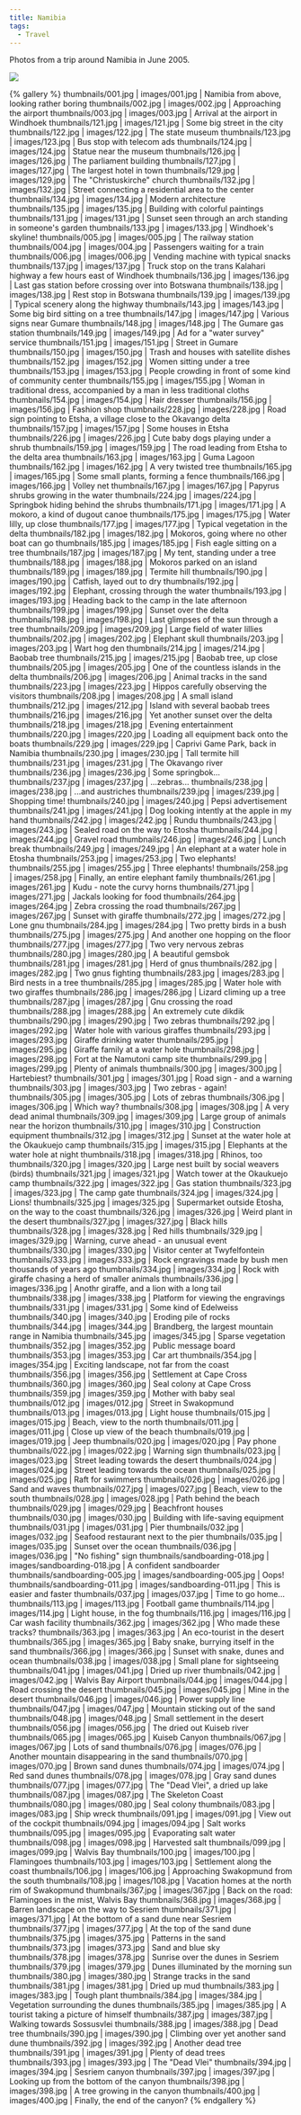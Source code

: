 ```yaml
---
title: Namibia
tags:
  - Travel
---
```


Photos from a trip around Namibia in June 2005.

![](map.png)

{% gallery %}
thumbnails/001.jpg | images/001.jpg | Namibia from above, looking rather boring
thumbnails/002.jpg | images/002.jpg | Approaching the airport
thumbnails/003.jpg | images/003.jpg | Arrival at the airport in Windhoek
thumbnails/121.jpg | images/121.jpg | Some big street in the city
thumbnails/122.jpg | images/122.jpg | The state museum
thumbnails/123.jpg | images/123.jpg | Bus stop with telecom ads
thumbnails/124.jpg | images/124.jpg | Statue near the museum
thumbnails/126.jpg | images/126.jpg | The parliament building
thumbnails/127.jpg | images/127.jpg | The largest hotel in town
thumbnails/129.jpg | images/129.jpg | The "Christuskirche" church
thumbnails/132.jpg | images/132.jpg | Street connecting a residential area to the center
thumbnails/134.jpg | images/134.jpg | Modern architecture
thumbnails/135.jpg | images/135.jpg | Building with colorful paintings
thumbnails/131.jpg | images/131.jpg | Sunset seen through an arch standing in someone's garden
thumbnails/133.jpg | images/133.jpg | Windhoek's skyline!
thumbnails/005.jpg | images/005.jpg | The railway station
thumbnails/004.jpg | images/004.jpg | Passengers waiting for a train
thumbnails/006.jpg | images/006.jpg | Vending machine with typical snacks
thumbnails/137.jpg | images/137.jpg | Truck stop on the trans Kalahari highway a few hours east of Windhoek
thumbnails/136.jpg | images/136.jpg | Last gas station before crossing over into Botswana
thumbnails/138.jpg | images/138.jpg | Rest stop in Botswana
thumbnails/139.jpg | images/139.jpg | Typical scenery along the highway
thumbnails/143.jpg | images/143.jpg | Some big bird sitting on a tree
thumbnails/147.jpg | images/147.jpg | Various signs near Gumare
thumbnails/148.jpg | images/148.jpg | The Gumare gas station
thumbnails/149.jpg | images/149.jpg | Ad for a "water survey" service
thumbnails/151.jpg | images/151.jpg | Street in Gumare
thumbnails/150.jpg | images/150.jpg | Trash and houses with satellite dishes
thumbnails/152.jpg | images/152.jpg | Women sitting under a tree
thumbnails/153.jpg | images/153.jpg | People crowding in front of some kind of community center
thumbnails/155.jpg | images/155.jpg | Woman in traditional dress, accompanied by a man in less traditional cloths thumbnails/154.jpg | images/154.jpg | Hair dresser
thumbnails/156.jpg | images/156.jpg | Fashion shop
thumbnails/228.jpg | images/228.jpg | Road sign pointing to Etsha, a village close to the Okavango delta
thumbnails/157.jpg | images/157.jpg | Some houses in Etsha
thumbnails/226.jpg | images/226.jpg | Cute baby dogs playing under a shrub
thumbnails/159.jpg | images/159.jpg | The road leading from Etsha to the delta area
thumbnails/163.jpg | images/163.jpg | Guma Lagoon
thumbnails/162.jpg | images/162.jpg | A very twisted tree
thumbnails/165.jpg | images/165.jpg | Some small plants, forming a fence
thumbnails/166.jpg | images/166.jpg | Volley net
thumbnails/167.jpg | images/167.jpg | Papyrus shrubs growing in the water
thumbnails/224.jpg | images/224.jpg | Springbok hiding behind the shrubs
thumbnails/171.jpg | images/171.jpg | A mokoro, a kind of dugout canoe
thumbnails/175.jpg | images/175.jpg | Water lilly, up close
thumbnails/177.jpg | images/177.jpg | Typical vegetation in the delta
thumbnails/182.jpg | images/182.jpg | Mokoros, going where no other boat can go
thumbnails/185.jpg | images/185.jpg | Fish eagle sitting on a tree
thumbnails/187.jpg | images/187.jpg | My tent, standing under a tree
thumbnails/188.jpg | images/188.jpg | Mokoros parked on an island
thumbnails/189.jpg | images/189.jpg | Termite hill
thumbnails/190.jpg | images/190.jpg | Catfish, layed out to dry
thumbnails/192.jpg | images/192.jpg | Elephant, crossing through the water
thumbnails/193.jpg | images/193.jpg | Heading back to the camp in the late afternoon
thumbnails/199.jpg | images/199.jpg | Sunset over the delta
thumbnails/198.jpg | images/198.jpg | Last glimpses of the sun through a tree
thumbnails/209.jpg | images/209.jpg | Large field of water lillies
thumbnails/202.jpg | images/202.jpg | Elephant skull
thumbnails/203.jpg | images/203.jpg | Wart hog den
thumbnails/214.jpg | images/214.jpg | Baobab tree
thumbnails/215.jpg | images/215.jpg | Baobab tree, up close
thumbnails/205.jpg | images/205.jpg | One of the countless islands in the delta
thumbnails/206.jpg | images/206.jpg | Animal tracks in the sand
thumbnails/223.jpg | images/223.jpg | Hippos carefully observing the visitors
thumbnails/208.jpg | images/208.jpg | A small island
thumbnails/212.jpg | images/212.jpg | Island with several baobab trees
thumbnails/216.jpg | images/216.jpg | Yet another sunset over the delta
thumbnails/218.jpg | images/218.jpg | Evening entertainment
thumbnails/220.jpg | images/220.jpg | Loading all equipment back onto the boats
thumbnails/229.jpg | images/229.jpg | Caprivi Game Park, back in Namibia
thumbnails/230.jpg | images/230.jpg | Tall termite hill
thumbnails/231.jpg | images/231.jpg | The Okavango river
thumbnails/236.jpg | images/236.jpg | Some springbok...
thumbnails/237.jpg | images/237.jpg | ...zebras...
thumbnails/238.jpg | images/238.jpg | ...and austriches
thumbnails/239.jpg | images/239.jpg | Shopping time!
thumbnails/240.jpg | images/240.jpg | Pepsi advertisement
thumbnails/241.jpg | images/241.jpg | Dog looking intently at the apple in my hand
thumbnails/242.jpg | images/242.jpg | Rundu
thumbnails/243.jpg | images/243.jpg | Sealed road on the way to Etosha
thumbnails/244.jpg | images/244.jpg | Gravel road
thumbnails/246.jpg | images/246.jpg | Lunch break
thumbnails/249.jpg | images/249.jpg | An elephant at a water hole in Etosha
thumbnails/253.jpg | images/253.jpg | Two elephants!
thumbnails/255.jpg | images/255.jpg | Three elephants!
thumbnails/258.jpg | images/258.jpg | Finally, an entire elephant family
thumbnails/261.jpg | images/261.jpg | Kudu - note the curvy horns
thumbnails/271.jpg | images/271.jpg | Jackals looking for food
thumbnails/264.jpg | images/264.jpg | Zebra crossing the road
thumbnails/267.jpg | images/267.jpg | Sunset with giraffe
thumbnails/272.jpg | images/272.jpg | Lone gnu
thumbnails/284.jpg | images/284.jpg | Two pretty birds in a bush
thumbnails/275.jpg | images/275.jpg | And another one hopping on the floor
thumbnails/277.jpg | images/277.jpg | Two very nervous zebras
thumbnails/280.jpg | images/280.jpg | A beautiful gemsbok
thumbnails/281.jpg | images/281.jpg | Herd of gnus
thumbnails/282.jpg | images/282.jpg | Two gnus fighting
thumbnails/283.jpg | images/283.jpg | Bird nests in a tree
thumbnails/285.jpg | images/285.jpg | Water hole with two giraffes
thumbnails/286.jpg | images/286.jpg | Lizard climing up a tree
thumbnails/287.jpg | images/287.jpg | Gnu crossing the road
thumbnails/288.jpg | images/288.jpg | An extremely cute dikdik
thumbnails/290.jpg | images/290.jpg | Two zebras
thumbnails/292.jpg | images/292.jpg | Water hole with various giraffes
thumbnails/293.jpg | images/293.jpg | Giraffe drinking water
thumbnails/295.jpg | images/295.jpg | Giraffe family at a water hole
thumbnails/298.jpg | images/298.jpg | Fort at the Namutoni camp site
thumbnails/299.jpg | images/299.jpg | Plenty of animals
thumbnails/300.jpg | images/300.jpg | Hartebiest?
thumbnails/301.jpg | images/301.jpg | Road sign - and a warning
thumbnails/303.jpg | images/303.jpg | Two zebras - again!
thumbnails/305.jpg | images/305.jpg | Lots of zebras
thumbnails/306.jpg | images/306.jpg | Which way?
thumbnails/308.jpg | images/308.jpg | A very dead animal
thumbnails/309.jpg | images/309.jpg | Large group of animals near the horizon
thumbnails/310.jpg | images/310.jpg | Construction equipment
thumbnails/312.jpg | images/312.jpg | Sunset at the water hole at the Okaukuejo camp
thumbnails/315.jpg | images/315.jpg | Elephants at the water hole at night
thumbnails/318.jpg | images/318.jpg | Rhinos, too
thumbnails/320.jpg | images/320.jpg | Large nest built by social weavers (birds)
thumbnails/321.jpg | images/321.jpg | Watch tower at the Okaukuejo camp
thumbnails/322.jpg | images/322.jpg | Gas station
thumbnails/323.jpg | images/323.jpg | The camp gate
thumbnails/324.jpg | images/324.jpg | Lions!
thumbnails/325.jpg | images/325.jpg | Supermarket outside Etosha, on the way to the coast
thumbnails/326.jpg | images/326.jpg | Weird plant in the desert
thumbnails/327.jpg | images/327.jpg | Black hills
thumbnails/328.jpg | images/328.jpg | Red hills
thumbnails/329.jpg | images/329.jpg | Warning, curve ahead - an unusual event
thumbnails/330.jpg | images/330.jpg | Visitor center at Twyfelfontein
thumbnails/333.jpg | images/333.jpg | Rock engravings made by bush men thousands of years ago
thumbnails/334.jpg | images/334.jpg | Rock with giraffe chasing a herd of smaller animals
thumbnails/336.jpg | images/336.jpg | Anothr giraffe, and a lion with a long tail
thumbnails/338.jpg | images/338.jpg | Platform for viewing the engravings
thumbnails/331.jpg | images/331.jpg | Some kind of Edelweiss
thumbnails/340.jpg | images/340.jpg | Eroding pile of rocks
thumbnails/344.jpg | images/344.jpg | Brandberg, the largest mountain range in Namibia
thumbnails/345.jpg | images/345.jpg | Sparse vegetation
thumbnails/352.jpg | images/352.jpg | Public message board
thumbnails/353.jpg | images/353.jpg | Car art
thumbnails/354.jpg | images/354.jpg | Exciting landscape, not far from the coast
thumbnails/356.jpg | images/356.jpg | Settlement at Cape Cross
thumbnails/360.jpg | images/360.jpg | Seal colony at Cape Cross
thumbnails/359.jpg | images/359.jpg | Mother with baby seal
thumbnails/012.jpg | images/012.jpg | Street in Swakopmund
thumbnails/013.jpg | images/013.jpg | Light house
thumbnails/015.jpg | images/015.jpg | Beach, view to the north
thumbnails/011.jpg | images/011.jpg | Close up view of the beach
thumbnails/019.jpg | images/019.jpg | Jeep
thumbnails/020.jpg | images/020.jpg | Pay phone
thumbnails/022.jpg | images/022.jpg | Warning sign
thumbnails/023.jpg | images/023.jpg | Street leading towards the desert
thumbnails/024.jpg | images/024.jpg | Street leading towards the ocean
thumbnails/025.jpg | images/025.jpg | Raft for swimmers
thumbnails/026.jpg | images/026.jpg | Sand and waves
thumbnails/027.jpg | images/027.jpg | Beach, view to the south
thumbnails/028.jpg | images/028.jpg | Path behind the beach
thumbnails/029.jpg | images/029.jpg | Beachfront houses
thumbnails/030.jpg | images/030.jpg | Building with life-saving equipment
thumbnails/031.jpg | images/031.jpg | Pier
thumbnails/032.jpg | images/032.jpg | Seafood restaurant next to the pier
thumbnails/035.jpg | images/035.jpg | Sunset over the ocean
thumbnails/036.jpg | images/036.jpg | "No fishing" sign
thumbnails/sandboarding-018.jpg | images/sandboarding-018.jpg | A confident sandboarder
thumbnails/sandboarding-005.jpg | images/sandboarding-005.jpg | Oops!
thumbnails/sandboarding-011.jpg | images/sandboarding-011.jpg | This is easier and faster
thumbnails/037.jpg | images/037.jpg | Time to go home...
thumbnails/113.jpg | images/113.jpg | Football game
thumbnails/114.jpg | images/114.jpg | Light house, in the fog
thumbnails/116.jpg | images/116.jpg | Car wash facility
thumbnails/362.jpg | images/362.jpg | Who made these tracks?
thumbnails/363.jpg | images/363.jpg | An eco-tourist in the desert
thumbnails/365.jpg | images/365.jpg | Baby snake, burrying itself in the sand
thumbnails/366.jpg | images/366.jpg | Sunset with snake, dunes and ocean
thumbnails/038.jpg | images/038.jpg | Small plane for sightseeing
thumbnails/041.jpg | images/041.jpg | Dried up river
thumbnails/042.jpg | images/042.jpg | Walvis Bay Airport
thumbnails/044.jpg | images/044.jpg | Road crossing the desert
thumbnails/045.jpg | images/045.jpg | Mine in the desert
thumbnails/046.jpg | images/046.jpg | Power supply line
thumbnails/047.jpg | images/047.jpg | Mountain sticking out of the sand
thumbnails/048.jpg | images/048.jpg | Small settlement in the desert
thumbnails/056.jpg | images/056.jpg | The dried out Kuiseb river
thumbnails/065.jpg | images/065.jpg | Kuiseb Canyon
thumbnails/067.jpg | images/067.jpg | Lots of sand
thumbnails/076.jpg | images/076.jpg | Another mountain disappearing in the sand
thumbnails/070.jpg | images/070.jpg | Brown sand dunes
thumbnails/074.jpg | images/074.jpg | Red sand dunes
thumbnails/078.jpg | images/078.jpg | Gray sand dunes
thumbnails/077.jpg | images/077.jpg | The "Dead Vlei", a dried up lake
thumbnails/087.jpg | images/087.jpg | The Skeleton Coast
thumbnails/080.jpg | images/080.jpg | Seal colony
thumbnails/083.jpg | images/083.jpg | Ship wreck
thumbnails/091.jpg | images/091.jpg | View out of the cockpit
thumbnails/094.jpg | images/094.jpg | Salt works
thumbnails/095.jpg | images/095.jpg | Evaporating salt water
thumbnails/098.jpg | images/098.jpg | Harvested salt
thumbnails/099.jpg | images/099.jpg | Walvis Bay
thumbnails/100.jpg | images/100.jpg | Flamingoes
thumbnails/103.jpg | images/103.jpg | Settlement along the coast
thumbnails/106.jpg | images/106.jpg | Approaching Swakopmund from the south
thumbnails/108.jpg | images/108.jpg | Vacation homes at the north rim of Swakopmund
thumbnails/367.jpg | images/367.jpg | Back on the road: Flamingoes in the mist, Walvis Bay
thumbnails/368.jpg | images/368.jpg | Barren landscape on the way to Sesriem
thumbnails/371.jpg | images/371.jpg | At the bottom of a sand dune near Sesriem
thumbnails/377.jpg | images/377.jpg | At the top of the sand dune
thumbnails/375.jpg | images/375.jpg | Patterns in the sand
thumbnails/373.jpg | images/373.jpg | Sand and blue sky
thumbnails/378.jpg | images/378.jpg | Sunrise over the dunes in Sesriem
thumbnails/379.jpg | images/379.jpg | Dunes illuminated by the morning sun
thumbnails/380.jpg | images/380.jpg | Strange tracks in the sand
thumbnails/381.jpg | images/381.jpg | Dried up mud
thumbnails/383.jpg | images/383.jpg | Tough plant
thumbnails/384.jpg | images/384.jpg | Vegetation surrounding the dunes
thumbnails/385.jpg | images/385.jpg | A tourist taking a picture of himself
thumbnails/387.jpg | images/387.jpg | Walking towards Sossusvlei
thumbnails/388.jpg | images/388.jpg | Dead tree
thumbnails/390.jpg | images/390.jpg | Climbing over yet another sand dune
thumbnails/392.jpg | images/392.jpg | Another dead tree
thumbnails/391.jpg | images/391.jpg | Plenty of dead trees
thumbnails/393.jpg | images/393.jpg | The "Dead Vlei"
thumbnails/394.jpg | images/394.jpg | Sesriem canyon
thumbnails/397.jpg | images/397.jpg | Looking up from the bottom of the canyon
thumbnails/398.jpg | images/398.jpg | A tree growing in the canyon
thumbnails/400.jpg | images/400.jpg | Finally, the end of the canyon?
{% endgallery %}
